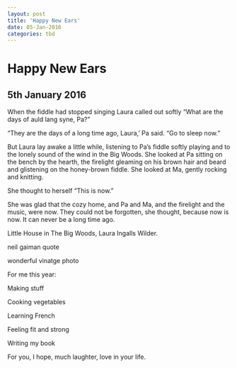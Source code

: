 ```yaml
---
layout: post
title: 'Happy New Ears'
date: 05-Jan-2016
categories: tbd
---
```


# Happy New Ears

## 5th January 2016

 

When the fiddle had stopped singing Laura called out softly “What are the days of auld lang syne,   Pa?”

“They are the days of a long time ago, Laura,’ Pa said. “Go to sleep now.”

But Laura lay awake a little while, listening to Pa’s fiddle softly playing and to the lonely sound of the wind in the Big Woods. She looked at Pa sitting on the bench by the hearth, the firelight gleaming on his brown hair and beard and glistening on the honey-brown fiddle. She looked at Ma, gently rocking and knitting.

She thought to herself “This is now.”

She was glad that the cozy home, and Pa and Ma, and the firelight and the music, were now. They could not be forgotten, she thought, because now is now. It can never be a long time ago.

Little House in The Big Woods, Laura Ingalls Wilder.

neil gaiman quote

wonderful vinatge photo

 

 

For me this year:

Making stuff

Cooking vegetables

Learning French

Feeling fit and strong

Writing my book

 

For you, I hope, much laughter, love in your life.

 

